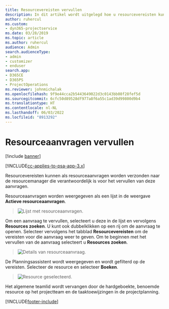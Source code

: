 ```yaml
---
title: Resourcevereisten vervullen
description: In dit artikel wordt uitgelegd hoe u resourcevereisten kunt vervullen.
author: ruhercul
ms.custom:
- dyn365-projectservice
ms.date: 03/28/2019
ms.topic: article
ms.author: ruhercul
audience: Admin
search.audienceType:
- admin
- customizer
- enduser
search.app:
- D365CE
- D365PS
- ProjectOperations
ms.reviewer: johnmichalak
ms.openlocfilehash: 9f9e44cca2b5443649022d3c0143bb08f28fef5d
ms.sourcegitcommit: 6cfc50d89528df977a8f6a55c1ad39d99800d9b4
ms.translationtype: HT
ms.contentlocale: nl-NL
ms.lasthandoff: 06/03/2022
ms.locfileid: "8913292"
---
```

# <a name="fulfilling-resource-requests"></a>Resourceaanvragen vervullen

[!include [banner](../includes/psa-now-project-operations.md)]

[!INCLUDE[cc-applies-to-psa-app-3.x](../includes/cc-applies-to-psa-app-3x.md)]

Resourcevereisten kunnen als resourceaanvragen worden verzonden naar de resourcemanager die verantwoordelijk is voor het vervullen van deze aanvragen.

Resourceaanvragen worden weergegeven als een lijst in de weergave **Actieve resourceaanvragen**.

> ![Lijst met resourceaanvragen.](media/Resource-Management-image59.png)

Om een aanvraag te vervullen, selecteert u deze in de lijst en vervolgens **Resources zoeken**. U kunt ook dubbelklikken op een rij om de aanvraag te openen. Selecteer vervolgens het tabblad **Resourcevereisten** om de vereisten voor die aanvraag weer te geven. Om te beginnen met het vervullen van de aanvraag selecteert u **Resources zoeken**.

> ![Details van resourceaanvraag.](media/Resource-Management-image60.png)

De Planningsassistent wordt weergegeven en wordt gefilterd op de vereisten. Selecteer de resource en selecteer **Boeken**.

> ![Resource geselecteerd.](media/Resource-Management-image61.png)

Het algemene teamlid wordt vervangen door de hardgeboekte, benoemde resource op het projectteam en de taaktoewijzingen in de projectplanning.


[!INCLUDE[footer-include](../includes/footer-banner.md)]
